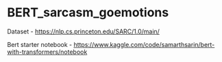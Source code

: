 # BERT_sarcasm_goemotions
Dataset - https://nlp.cs.princeton.edu/SARC/1.0/main/

Bert starter notebook - https://www.kaggle.com/code/samarthsarin/bert-with-transformers/notebook
